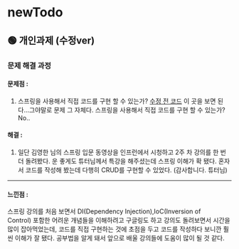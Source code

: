 # newTodo
## 🟢 개인과제 (수정ver)
### 문제 해결 과정
#### 문제점 :
1. 스프링을 사용해서 직접 코드를 구현 할 수 있는가?
	   [수정 전 코드](https://github.com/pie0902/todo) 이 곳을 보면 된다...그야말로 문제 그 자체다.
	   스프링을 사용해서 직접 코드를 구현 할 수 있는가? No..
#### 해결 : 
1. 일단 김영한 님의 스프링 입문 동영상을 인프런에서 시청하고 2주 차 강의를 한 번 더 돌려봤다. 운 좋게도 튜터님께서 특강을 해주셨는데 스프링 이해가 확 됐다. 혼자서 코드를 작성해 봤는데 다행히 CRUD를 구현할 수 있었다. (감사합니다. 튜터님)
**********
#### 느낀점 :
스프링 강의를 처음 보면서 DI(Dependency Injection),IoC(Inversion of Control) 포함한 어려운 개념들을 이해하려고 구글링도 하고 강의도 돌려보면서 시간을 많이 잡아먹었는데, 코드를 직접 구현하는 것에 초점을 두고 코드를 작성하다 보니깐 훨씬 이해가 잘 됐다. 공부법을 알게 돼서 앞으로 배울 강의들에 도움이 많이 될 것 같다.
